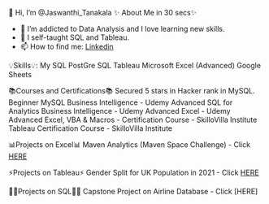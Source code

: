 👋 Hi, I’m @Jaswanthi_Tanakala
✨ About Me in 30 secs✨
- 👀 I’m addicted to Data Analysis and I love learning new skills.
- 🌱 I self-taught SQL and Tableau.
- 📫 How to find me: [Linkedin](https://www.linkedin.com/in/jaswanthi-tanakala/)

💡Skills💡:
My SQL
PostGre SQL
Tableau
Microsoft Excel (Advanced)
Google Sheets

📚Courses and Certifications📚
Secured 5 stars in Hacker rank in MySQL.
Beginner MySQL Business Intelligence - Udemy
Advanced SQL for Analytics Business Intelligence - Udemy
Advanced Excel - Udemy
Advanced Excel, VBA & Macros - Certification Course - SkilloVilla Institute
Tableau Certification Course - SkilloVilla Institute

📊Projects on Excel📊
Maven Analytics (Maven Space Challenge) - Click [HERE](https://www.linkedin.com/feed/update/urn:li:share:6972978330056683520/)

⚡Projects on Tableau⚡
Gender Split for UK Population in 2021 - Click [HERE](https://public.tableau.com/app/profile/jaswanthi.tanakala/viz/ButterflyChart_16582249231350/Dashboard1)

👩‍💻Projects on SQL👩‍💻
Capstone Project on Airline Database - Click [HERE]
